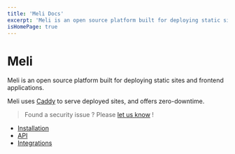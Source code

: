 ```yaml
---
title: 'Meli Docs'
excerpt: 'Meli is an open source platform built for deploying static sites and frontend applications'
isHomePage: true
---
```


# Meli

Meli is an open source platform built for deploying static sites and frontend applications. 

Meli uses [Caddy](https://caddyserver.com/) to serve deployed sites, and offers zero-downtime.

> Found a security issue ? Please [let us know](https://github.com/getmeli/meli/security/advisories/new) !

- [Installation](/get-started/installation)
- [API](/api/api)
- [Integrations](/integrations)
